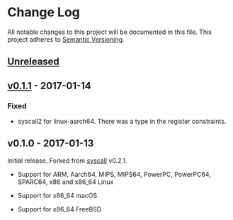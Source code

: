 # Change Log

All notable changes to this project will be documented in this file.
This project adheres to [Semantic Versioning](http://semver.org/).

## [Unreleased]

## [v0.1.1] - 2017-01-14

### Fixed

- syscall2 for linux-aarch64. There was a type in the register constraints.

## v0.1.0 - 2017-01-13

Initial release. Forked from [syscall] v0.2.1.

[syscall]: https://crates.io/crates/syscall

- Support for ARM, Aarch64, MIPS, MIPS64, PowerPC, PowerPC64, SPARC64, x86 and
  x86_64 Linux

- Support for x86_64 macOS

- Support for x86_64 FreeBSD

[Unreleased]: https://github.com/japaric/syscall.rs/compare/v0.1.1...HEAD
[v0.1.1]: https://github.com/japaric/syscall.rs/compare/v0.1.0...v0.1.1
